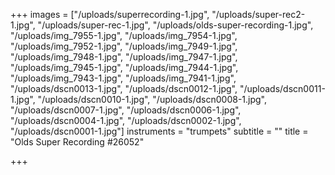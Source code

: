 +++
images = ["/uploads/superrecording-1.jpg", "/uploads/super-rec2-1.jpg", "/uploads/super-rec-1.jpg", "/uploads/olds-super-recording-1.jpg", "/uploads/img_7955-1.jpg", "/uploads/img_7954-1.jpg", "/uploads/img_7952-1.jpg", "/uploads/img_7949-1.jpg", "/uploads/img_7948-1.jpg", "/uploads/img_7947-1.jpg", "/uploads/img_7945-1.jpg", "/uploads/img_7944-1.jpg", "/uploads/img_7943-1.jpg", "/uploads/img_7941-1.jpg", "/uploads/dscn0013-1.jpg", "/uploads/dscn0012-1.jpg", "/uploads/dscn0011-1.jpg", "/uploads/dscn0010-1.jpg", "/uploads/dscn0008-1.jpg", "/uploads/dscn0007-1.jpg", "/uploads/dscn0006-1.jpg", "/uploads/dscn0004-1.jpg", "/uploads/dscn0002-1.jpg", "/uploads/dscn0001-1.jpg"]
instruments = "trumpets"
subtitle = ""
title = "Olds Super Recording #26052"

+++

